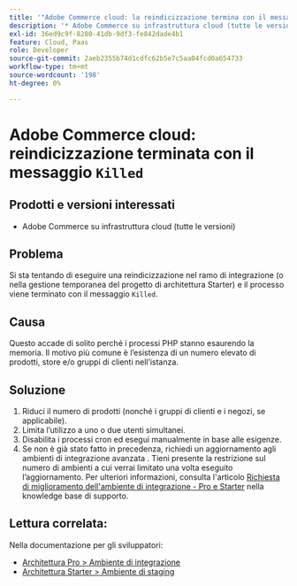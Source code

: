 ```yaml
---
title: '"Adobe Commerce cloud: la reindicizzazione termina con il messaggio "Killed"'
description: '* Adobe Commerce su infrastruttura cloud (tutte le versioni)'
exl-id: 36ed9c9f-8280-41db-9df3-fe842dade4b1
feature: Cloud, Paas
role: Developer
source-git-commit: 2aeb2355b74d1cdfc62b5e7c5aa04fcd0a654733
workflow-type: tm+mt
source-wordcount: '198'
ht-degree: 0%

---
```


# Adobe Commerce cloud: reindicizzazione terminata con il messaggio `Killed`

## Prodotti e versioni interessati

* Adobe Commerce su infrastruttura cloud (tutte le versioni)

## Problema

Si sta tentando di eseguire una reindicizzazione nel ramo di integrazione (o nella gestione temporanea del progetto di architettura Starter) e il processo viene terminato con il messaggio `Killed`.

## Causa

Questo accade di solito perché i processi PHP stanno esaurendo la memoria.
Il motivo più comune è l’esistenza di un numero elevato di prodotti, store e/o gruppi di clienti nell’istanza.

## Soluzione

1. Riduci il numero di prodotti (nonché i gruppi di clienti e i negozi, se applicabile).
1. Limita l’utilizzo a uno o due utenti simultanei.
1. Disabilita i processi cron ed esegui manualmente in base alle esigenze.
1. Se non è già stato fatto in precedenza, richiedi un aggiornamento agli ambienti di integrazione avanzata . Tieni presente la restrizione sul numero di ambienti a cui verrai limitato una volta eseguito l’aggiornamento. Per ulteriori informazioni, consulta l&#39;articolo [Richiesta di miglioramento dell&#39;ambiente di integrazione - Pro e Starter](/help/announcements/adobe-commerce-announcements/integration-environment-enhancement-request-pro-and-starter.md) nella knowledge base di supporto.

## Lettura correlata:

Nella documentazione per gli sviluppatori:

* [Architettura Pro > Ambiente di integrazione](https://experienceleague.adobe.com/en/docs/commerce-cloud-service/user-guide/architecture/pro-architecture#integration-environment)
* [Architettura Starter > Ambiente di staging](https://experienceleague.adobe.com/en/docs/commerce-cloud-service/user-guide/architecture/starter-architecture#cloud-arch-stage)
